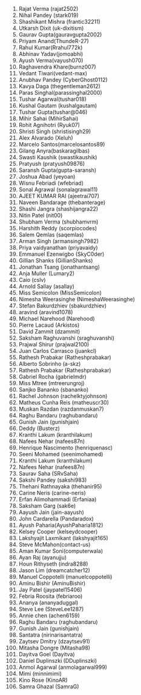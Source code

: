 1. Rajat Verma (rajat2502)
2. Nihal Pandey (stark019)
3. Shashikant Mishra (frantic32211)
4. Utkarsh Dixit (uk-dixitism)
5. Gaurav Gupta(gauravgupta2002)
6. Priyam Anand(ThundeR-27)
7. Rahul Kumar(Rrahul772k)
8. Abhinav Yadav(jomoabhi)
9. Ayush Verma(vayush070)
10. Raghavendra Khare(burnz007)
11. Vedant Tiwari(vedant-max)
12. Anubhav Pandey (CyberGhost0112)
13. Kavya Daga (thegentleman2612)
14. Paras Singhal(parassinghal2000)
15. Tushar Agarwal(tushar018)
16. Kushal Gautam (kushalgautam)
17. Tushar Gupta(tushar@046)
18. Mihir Sahai (MihirSahai)
19. Rohit Agnihotri (Ryuk07)
20. Shristi Singh (shristisingh29)
21. Alex Alvarado (Xeluh)
22. Marcelo Santos(marcelosantos89)
23. Gilang Anyra(baskaragilbas)
24. Swasti Kaushik (swastikaushik)
25. Pratyush (pratyush09876)
26. Saransh Gupta(gupta-saransh)
27. Joshua Abad (yeyoan)
28. Wisnu Febriadi (wfebriad)
29. Sonal Agrawal (sonalagrawal11)
30. AJEET KUMAR RAI (ajeetrai707)
31. Naveen Bandarage (thebanterage)
32. Shashi Jangra (shashijangra22)
33. Nitin Patel (nit00)
34. Shubham Verma (shubhamvrm)
35. Harshith Reddy (scorpiocodes)
36. Salem Qemlas (saqemlas)
37. Arman Singh (armansingh7982)
38. Priya vaidyanathan (priyavaidy)
39. Emmanuel Ezenwigbo (SkyC0der)
40. Gillian Shanks (GillianShanks)
41. Jonathan Tsang (jonathantsang)
42. Anja Muller (Lumary2)
43. Caio (cslv)
44. Arnold Sallay (asallay)
45. Miss Semicolon (MissSemicolon)
46. Nimesha Weerasinghe (NimeshaWeerasinghe)
47. Stefan Bakurdzhiev (sbakurdzhiev)
48. aravind (aravind1078)
49. Michael Narehood (Narehood)
50. Pierre Lacaud (Arkistos)
51. David Zammit (dzammit)
52. Saksham Raghuvanshi (sraghuvanshi)
53. Prajwal Shirur (prajwal2100)
54. Juan Carlos Carrasco (juankcl)
55. Rathesh Prabakar (Ratheshprabakar)
56. Alberto Sobrinho (a-skz)
57. Rathesh Prabakar (Ratheshprabakar)
58. Gabriel Rocha (gabrielmdr)
59. Miss Mtree (mtreerungroj)
60. Sanjko Bananko (sbananko)
61. Rachel Johnson (rachelktyjohnson)
62. Matheus Cunha Reis (matheuscr30)
63. Muskan Razdan (razdanmuskan7)
64. Raghu Bandaru (raghubandaru)
65. Gunish Jain (gunishjain)
66. Deddy (Busterz)
67. Kranthi Lakum (kranthilakum)
68. Nafees Nehar (nafees87n)
69. Henrique Nascimento (henriquenasc)
70. Seeni Mohamed (seenimohamed)
71. Kranthi Lakum (kranthilakum)
72. Nafees Nehar (nafees87n)
73. Saurav Saha (SRvSaha)
74. Sakshi Pandey (sakshi983)
75. Thehani Rathnayaka (thehanir95)
76. Carine Neris (carine-neris)
77. Erfan Alimohammadi (Erfaniaa)
78. Saksham Garg (sak6e)
79. Aayush Jain (jain-aayush)
80. John Cardarella (Pandaradox)
81. Ayush Paharia(AyushPaharia1812)
82. Kelsey Cooper (kelseydcooper)
83. Lakshyajit Laxmikant (lakshyajit165)
84. Steve McMahon(contact-us)
85. Aman Kumar Soni(computerwala)
86. Ayan Raj (ayanujju)
87. Houn Rithyseth (indra8288)
88. Jason Lim (dreamcatcher12)
89. Manuel Coppotelli (manuelcoppotelli)
90. Aminu Bishir (AminuBishir)
91. Jay Patel (jaypatel15406)
92. Febria Roosita (febriaroo)
93. Ananya (ananyaduggal)
94. Steve Lee (SteveLee1287)
95. Annie chen (achen6159)
96. Raghu Bandaru (raghubandaru)
97. Gunish Jain (gunishjain)
98. Santatra (nirinarisantatra)
99. Zaytsev Dmitry (dzaytsev91)
100. Mitasha Dongre (Mitasha98)
101. Dayitva Goel (Dayitva)
102. Daniel Duplinszki (DDuplinszki)
103. Anmol Agarwal (anmolagarwal999)
104. Mimi (minnimimi)
105. Kino Rose (KinoAR)
106. Samra Ghazal (SamraG)
